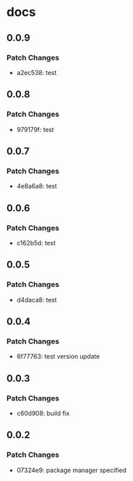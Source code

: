 # docs

## 0.0.9

### Patch Changes

- a2ec538: test

## 0.0.8

### Patch Changes

- 979179f: test

## 0.0.7

### Patch Changes

- 4e8a6a8: test

## 0.0.6

### Patch Changes

- c162b5d: test

## 0.0.5

### Patch Changes

- d4daca8: test

## 0.0.4

### Patch Changes

- 6f77763: test version update

## 0.0.3

### Patch Changes

- c60d908: build fix

## 0.0.2

### Patch Changes

- 07324e9: package manager specified
